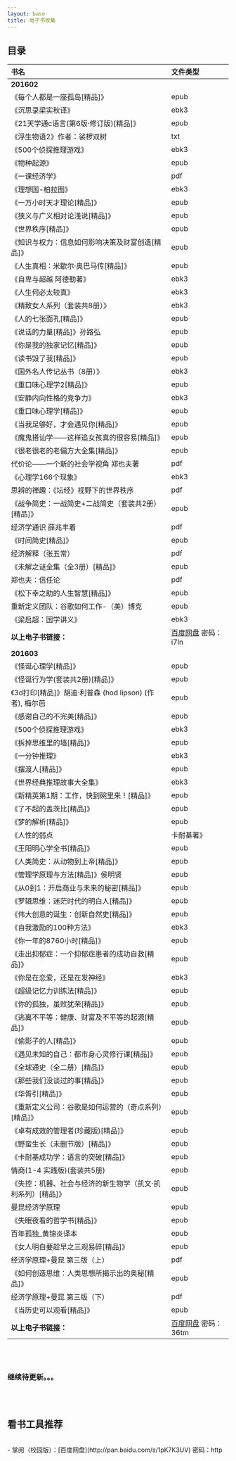 ```yaml
---
layout: base
title: 电子书收集
---
```


<style type="text/css">
 .container{
 	line-height:1.6rem;
 }
 .container a{
 	color:#368;
 }
</style>


## 目录

|      书名   |      文件类型    |     
| :------ | :----- |    
|    **201602** |     |   
|   《每个人都是一座孤岛[精品]》 	  |     epub	  |   
|   《沉思录梁实秋译》 |    ebk3  |   
|   《21天学通c语言(第6版·修订版)[精品]》  |     epub  |      
|   《浮生物语2》作者：裟椤双树  |     txt |   
|    《500个侦探推理游戏》  |     ebk3  |     
|   《物种起源》 |    epub  |    
|    《一课经济学》  |     pdf  |     
|   《理想国-柏拉图》  |     ebk3  |    
|    《一万小时天才理论[精品]》  |     epub  |      
|   《狭义与广义相对论浅说[精品]》  |     epub |   
|    《世界秩序[精品]》  |     epub  |     
|   《知识与权力：信息如何影响决策及财富创造[精品]》  |     epub  |    
|    《人生真相：米歇尔·奥巴马传[精品]》  |     epub  |     
|   《自卑与超越 阿德勒著》  |     ebk3  |    
|    《人生何必太较真》  |     ebk3   |     
|   《精致女人系列（套装共8册）》  |     ebk3 |    
|    《人的七张面孔[精品]》  |     epub  |     
|   《说话的力量[精品]》孙路弘  |     epub  |    
|    《你是我的独家记忆[精品]》  |     epub    |      
|   《读书毁了我[精品]》  |     epub  |    
|    《国外名人传记丛书（8册）》  |     ebk3   |       
|   《重口味心理学2[精品]》  |     epub   |    
|    《安静内向性格的竞争力》  |     ebk3      |       
|   《重口味心理学[精品]》  |     epub  |    
|    《当我足够好，才会遇见你[精品]》  |     epub       |           
|   《魔鬼搭讪学——这样追女孩真的很容易[精品]》  |     epub  |    
|    《很老很老的老偏方大全集[精品]》  |     epub       |            
|    代价论——一个新的社会学视角 郑也夫著  |     pdf   |    
|    《心理学166个现象》  |     ebk3     |      
|    思辨的禅趣：《坛经》视野下的世界秩序  |     pdf  |    
|    《战争简史：一战简史+二战简史（套装共2册）[精品]》  |     epub  |    
|    经济学通识 薛兆丰着  |     pdf   |    
|    《时间简史[精品]》  |     epub    |      
|    经济解释（张五常）  |     pdf   |    
|    《未解之谜全集（全3册）[精品]》  |     epub  |     
|    郑也夫：信任论  |     pdf   |    
|    《松下幸之助的人生智慧[精品]》  |     epub  |      
|   重新定义团队：谷歌如何工作-（美）博克  |     epub  |    
|    《梁启超：国学讲义》   |     ebk3   |    
|    **以上电子书链接：** |    [百度网盘](http://pan.baidu.com/s/1eSe6S2A) 密码：i7ln |    
|    **201603** |     |   
|    《怪诞心理学[精品]》  |     epub    |     
|   《怪诞行为学(套装共2册)[精品]》  |     epub   |    
|    《3d打印[精品]》胡迪·利普森 (hod lipson) (作者), 梅尔芭 |     epub  |      
|   《感谢自己的不完美[精品]》  |     epub  |    
|    《500个侦探推理游戏》  |     ebk3  |      
|   《拆掉思维里的墙[精品]》  |     epub  |    
|    《一分钟推理》  |     ebk3    |     
|   《摆渡人[精品]》  |     epub  |    
|    《世界经典推理故事大全集》  |     ebk3       |       
|   《新精英第1期：工作，快到碗里来！[精品]》  |     epub  |    
|    《了不起的盖茨比[精品]》  |     epub      |       
|   《梦的解析[精品]》  |     epub   |    
|    《人性的弱点  |     卡耐基著》  |     ebk3    |     
|   《王阳明心学全书[精品]》  |     epub   |    
|    《人类简史：从动物到上帝[精品]》  |     epub    |       
|   《管理学原理与方法[精品]》侯明贤  |     epub   |    
|    《从0到1：开启商业与未来的秘密[精品]》  |     epub    |       
|   《罗辑思维：迷茫时代的明白人[精品]》  |     epub   |    
|    《伟大创意的诞生：创新自然史[精品]》  |     epub      |       
|   《自我激励的100种方法》  |     ebk3   |    
|    《你一年的8760小时[精品]》  |     epub      |       
|   《走出抑郁症：一个抑郁症患者的成功自救[精品]》  |     epub   |     
|    《你是在恋爱，还是在发神经》  |     ebk3      |       
|   《超级记忆力训练法[精品]》  |     epub  |    
|    《你的孤独，虽败犹荣[精品]》  |     epub     |       
|   《逃离不平等：健康、财富及不平等的起源[精品]》  |     epub  |     
|    《偷影子的人[精品]》  |     epub     |        
|   《遇见未知的自己：都市身心灵修行课[精品]》  |     epub  |     
|    《全球通史（全二册）[精品]》  |     epub      |       
|   《那些我们没谈过的事[精品]》  |     epub   |     
|    《华胥引[精品]》  |     epub     |       
|   《重新定义公司：谷歌是如何运营的（奇点系列）[精品]》  |     epub |     
|    《卓有成效的管理者(珍藏版)[精品]》  |     epub    |       
|   《野蛮生长（未删节版）[精品]》  |     epub   |     
|    《卡耐基成功学：语言的突破[精品]》  |     epub   |       
|   情商(1-4 实践版)(套装共5册)  |     epub |     
|    《失控：机器、社会与经济的新生物学（凯文·凯利系列）[精品]》  |     epub    |      
|   曼昆经济学原理  |     epub |     
|    《失眠夜看的哲学书[精品]》  |     epub        |        
|   百年孤独_黄锦炎译本  |     epub |     
|    《女人明白要趁早之三观易碎[精品]》  |     epub     |      
|   经济学原理+曼昆 第三版（上）  |     pdf |     
|    《如何创造思维：人类思想所揭示出的奥秘[精品]》  |     epub    |      
|   经济学原理+曼昆 第三版（下）  |     pdf |     
|    《当历史可以观看[精品]》  |     epub     |     
|    **以上电子书链接：** |     [百度网盘](http://pan.baidu.com/s/1jH7oISA)  密码：36tm  |    ~~  |   
<br /><br />
### 继续待更新。。。
<br /><br />
## 看书工具推荐
<br />
- 掌阅（校园版）：[百度网盘](http://pan.baidu.com/s/1pK7K3UV) 密码：http


  
